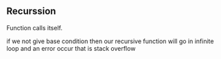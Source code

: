 ## Recurssion
Function calls itself.

if we not give base condition then our recursive function will go in infinite loop and an error occur that is stack overflow

